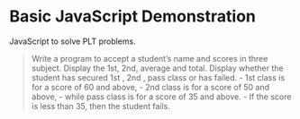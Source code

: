 # Basic JavaScript Demonstration

JavaScript to solve PLT problems.

> Write a program to accept a student’s name and scores in three subject. 
    Display the 1st, 2nd, average and total. 
    Display whether the student has secured 1st , 2nd , pass class or has failed.
        - 1st class is for a score of 60 and above, 
        - 2nd class is for a score of 50 and above, 
        - while pass class is for a score of 35 and above. 
        - If the score is less than 35, then the student fails. 